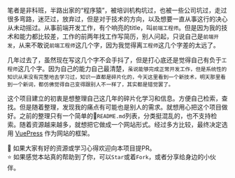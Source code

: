<Say name="「黑客与画家」· Paul Graham" text="想要做出优秀作品，你需要一个什么问题都能思考的大脑。尤其是那些似乎不应该思考的问题，你的大脑也要养成思考它们的习惯。" />

笔者是非科班，半路出家的“程序猿”，被培训机构坑过，也被一些公司坑过，走过很多弯路，迷茫过，放弃过，但是对于技术的方向，以及想要一直从事这行的决心从未动摇过。从事前端开发工作，有个响亮的title，叫`前端工程师`。但是因为我的技术和能力都比较差，工作的前两年找工作写简历，别人问起，只说自己是`前端开发`，从来不敢说`前端工程师`这几个字，因为我觉得离`工程师`这几个字差的太远了。

几年过去了，虽然现在写这几个字不会手抖了，但是打心底还是觉得自己有负于`工程师`这几个字。因为自己的能力自己最清楚，`虽说能够完成正常开发工作，但是系统性的知识从来没有完整地去学习过，知识一直都是碎片化的，今天这里看到一个新技术，明天那里看到一个新词，都仿佛觉得自己变得跟别人不一样了，其实都是错觉罢了。`

这个项目建立的初衷是想整理自己这几年的碎片化学习和信息。方便自己检索，查找。但是随着整理，发现我的痛点有可能也是别人的需求。就想用心把这个项目做好。之前的整理只有一个简单的`README.md`列表，分类挺混乱的，也不支持检索。随着资源越来越多，就想把它做成一个网站形式。经过多方比较，最终决定选用 [VuePress](https://vuepress.vuejs.org) 作为网站的框架。

👏 如果大家有好的资源或学习心得欢迎向本项目提PR。\
⭐️ 如果感觉本站真的帮助到了你，可以`Star`或着`Fork`，或者分享给身边的小伙伴。
